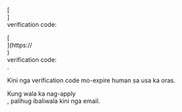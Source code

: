 [<br host>] <br action> verification code: <br code>

[<br host>](https://<br host>) <br action> verification code: <br code>.

Kini nga verification code mo-expire human sa usa ka oras.

Kung wala ka nag-apply <br action>, palihug ibaliwala kini nga email.